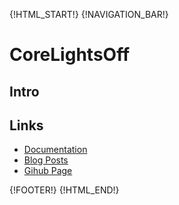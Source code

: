 {!HTML_START!}
{!NAVIGATION_BAR!}

# CoreLightsOff

## Intro 

## Links

* [Documentation](./doxygen/index.html)
* [Blog Posts](./posts/)
* [Gihub Page](https://www.github.com/AmazingCow-Game-Core/CoreLightsOff/)


{!FOOTER!}
{!HTML_END!}
